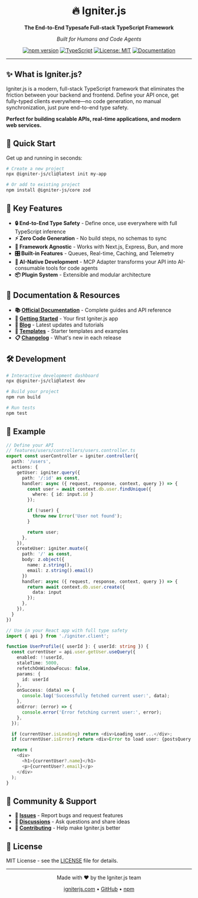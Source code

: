 <div align="center">
  <h1>🔥 Igniter.js</h1>
  <p><strong>The End-to-End Typesafe Full-stack TypeScript Framework</strong></p>
  <p><em>Built for Humans and Code Agents</em></p>

  [![npm version](https://img.shields.io/npm/v/@igniter-js/core.svg?style=flat)](https://www.npmjs.com/package/@igniter-js/core)
  [![TypeScript](https://img.shields.io/badge/TypeScript-5.0+-blue.svg)](https://www.typescriptlang.org/)
  [![License: MIT](https://img.shields.io/badge/License-MIT-yellow.svg)](https://opensource.org/licenses/MIT)
  [![Documentation](https://img.shields.io/badge/docs-igniterjs.com-brightgreen.svg)](https://igniterjs.com)
</div>

---

## ✨ What is Igniter.js?

Igniter.js is a modern, full-stack TypeScript framework that eliminates the friction between your backend and frontend. Define your API once, get fully-typed clients everywhere—no code generation, no manual synchronization, just pure end-to-end type safety.

**Perfect for building scalable APIs, real-time applications, and modern web services.**

## 🚀 Quick Start

Get up and running in seconds:

```bash
# Create a new project
npx @igniter-js/cli@latest init my-app

# Or add to existing project
npm install @igniter-js/core zod
```

## 🎯 Key Features

- **🔒 End-to-End Type Safety** - Define once, use everywhere with full TypeScript inference
- **⚡ Zero Code Generation** - No build steps, no schemas to sync
- **🔌 Framework Agnostic** - Works with Next.js, Express, Bun, and more
- **🎛️ Built-in Features** - Queues, Real-time, Caching, and Telemetry
- **🤖 AI-Native Development** - MCP Adapter transforms your API into AI-consumable tools for code agents
- **📦 Plugin System** - Extensible and modular architecture

## 📖 Documentation & Resources

- **📚 [Official Documentation](https://igniterjs.com/docs)** - Complete guides and API reference
- **🎯 [Getting Started](https://igniterjs.com/docs/getting-started)** - Your first Igniter.js app
- **📝 [Blog](https://igniterjs.com/blog)** - Latest updates and tutorials
- **🎨 [Templates](https://igniterjs.com/templates)** - Starter templates and examples
- **📋 [Changelog](https://igniterjs.com/changelog)** - What's new in each release

## 🛠️ Development

```bash
# Interactive development dashboard
npx @igniter-js/cli@latest dev

# Build your project
npm run build

# Run tests
npm test
```

## 🌟 Example

```typescript
// Define your API
// features/users/controllers/users.controller.ts
export const userController = igniter.controller({
  path: '/users',
  actions: {
    getUser: igniter.query({
      path: '/:id' as const,
      handler: async ({ request, response, context, query }) => {
        const user = await context.db.user.findUnique({
          where: { id: input.id }
        });

        if (!user) {
          throw new Error('User not found');
        }

        return user;
      },
    }),
    createUser: igniter.muate({
      path: '/' as const,
      body: z.object({
        name: z.string(),
        email: z.string().email()
      })
      handler: async ({ request, response, context, query }) => {
        return await context.db.user.create({
          data: input
        });
      },
    }),
  }
})

// Use in your React app with full type safety
import { api } from './igniter.client';

function UserProfile({ userId }: { userId: string }) {
  const currentUser = api.user.getUser.useQuery({
    enabled: !!userId,
    staleTime: 5000,
    refetchOnWindowFocus: false,
    params: {
      id: userId
    },
    onSuccess: (data) => {
      console.log('Successfully fetched current user:', data);
    },
    onError: (error) => {
      console.error('Error fetching current user:', error);
    },
  });

  if (currentUser.isLoading) return <div>Loading user...</div>;
  if (currentUser.isError) return <div>Error to load user: {postsQuery.error.message}</div>;

  return (
    <div>
      <h1>{currentUser?.name}</h1>
      <p>{currentUser?.email}</p>
    </div>
  );
}
```

## 🤝 Community & Support

- **🐛 [Issues](https://github.com/felipebarcelospro/igniter-js/issues)** - Report bugs and request features
- **💬 [Discussions](https://github.com/felipebarcelospro/igniter-js/discussions)** - Ask questions and share ideas
- **🤝 [Contributing](https://github.com/felipebarcelospro/igniter-js/blob/main/CONTRIBUTING.md)** - Help make Igniter.js better

## 📄 License

MIT License - see the [LICENSE](LICENSE) file for details.

---

<div align="center">
  <p>Made with ❤️ by the Igniter.js team</p>
  <p><a href="https://igniterjs.com">igniterjs.com</a> • <a href="https://github.com/felipebarcelospro/igniter-js">GitHub</a> • <a href="https://www.npmjs.com/package/@igniter-js/core">npm</a></p>
</div>